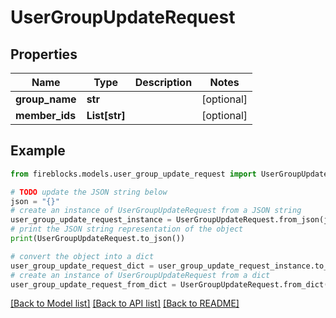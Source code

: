 # UserGroupUpdateRequest


## Properties

Name | Type | Description | Notes
------------ | ------------- | ------------- | -------------
**group_name** | **str** |  | [optional] 
**member_ids** | **List[str]** |  | [optional] 

## Example

```python
from fireblocks.models.user_group_update_request import UserGroupUpdateRequest

# TODO update the JSON string below
json = "{}"
# create an instance of UserGroupUpdateRequest from a JSON string
user_group_update_request_instance = UserGroupUpdateRequest.from_json(json)
# print the JSON string representation of the object
print(UserGroupUpdateRequest.to_json())

# convert the object into a dict
user_group_update_request_dict = user_group_update_request_instance.to_dict()
# create an instance of UserGroupUpdateRequest from a dict
user_group_update_request_from_dict = UserGroupUpdateRequest.from_dict(user_group_update_request_dict)
```
[[Back to Model list]](../README.md#documentation-for-models) [[Back to API list]](../README.md#documentation-for-api-endpoints) [[Back to README]](../README.md)


